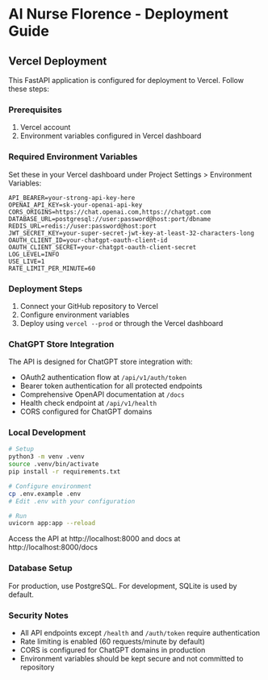 # AI Nurse Florence - Deployment Guide

## Vercel Deployment

This FastAPI application is configured for deployment to Vercel. Follow these steps:

### Prerequisites

1. Vercel account
2. Environment variables configured in Vercel dashboard

### Required Environment Variables

Set these in your Vercel dashboard under Project Settings > Environment Variables:

```
API_BEARER=your-strong-api-key-here
OPENAI_API_KEY=sk-your-openai-api-key
CORS_ORIGINS=https://chat.openai.com,https://chatgpt.com
DATABASE_URL=postgresql://user:password@host:port/dbname
REDIS_URL=redis://user:password@host:port
JWT_SECRET_KEY=your-super-secret-jwt-key-at-least-32-characters-long
OAUTH_CLIENT_ID=your-chatgpt-oauth-client-id
OAUTH_CLIENT_SECRET=your-chatgpt-oauth-client-secret
LOG_LEVEL=INFO
USE_LIVE=1
RATE_LIMIT_PER_MINUTE=60
```

### Deployment Steps

1. Connect your GitHub repository to Vercel
2. Configure environment variables
3. Deploy using `vercel --prod` or through the Vercel dashboard

### ChatGPT Store Integration

The API is designed for ChatGPT store integration with:

- OAuth2 authentication flow at `/api/v1/auth/token`
- Bearer token authentication for all protected endpoints
- Comprehensive OpenAPI documentation at `/docs`
- Health check endpoint at `/api/v1/health`
- CORS configured for ChatGPT domains

### Local Development

```bash
# Setup
python3 -m venv .venv
source .venv/bin/activate
pip install -r requirements.txt

# Configure environment
cp .env.example .env
# Edit .env with your configuration

# Run
uvicorn app:app --reload
```

Access the API at http://localhost:8000 and docs at http://localhost:8000/docs

### Database Setup

For production, use PostgreSQL. For development, SQLite is used by default.

### Security Notes

- All API endpoints except `/health` and `/auth/token` require authentication
- Rate limiting is enabled (60 requests/minute by default)
- CORS is configured for ChatGPT domains in production
- Environment variables should be kept secure and not committed to repository
